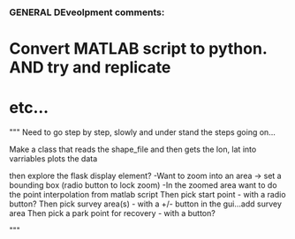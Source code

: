 











### GENERAL DEveolpment comments:

# Convert MATLAB script to python.  AND try and replicate

# etc...
"""
Need to go step by step, slowly and under stand the steps going on...

Make a class that reads the shape_file and then 
gets the lon, lat into varriables
plots the data

then explore the flask display element?
-Want to zoom into an area -> set a bounding box (radio button to lock zoom)
-In the zoomed area want to do the point interpolation from matlab script
Then pick start point - with a radio button? 
Then pick survey area(s) - with a +/- button in the gui...add survey area
Then pick a park point for recovery - with a button?

"""
